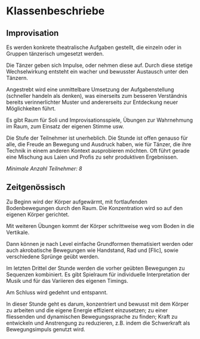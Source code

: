 # Klassenbeschriebe

## Improvisation

Es werden konkrete theatralische Aufgaben gestellt, die einzeln oder in Gruppen tänzerisch umgesetzt werden.

Die Tänzer geben sich Impulse, oder nehmen diese auf. Durch diese stetige Wechselwirkung entsteht ein wacher und bewusster Austausch unter den Tänzern.
 
Angestrebt wird eine unmittelbare Umsetzung der Aufgabenstellung (schneller handeln als denken), was einerseits zum besseren Verständnis bereits verinnerlichter Muster und andererseits zur Entdeckung neuer Möglichkeiten führt.

Es gibt Raum für Soli und Improvisationsspiele, Übungen zur Wahrnehmung im Raum, zum Einsatz der eigenen Stimme usw.

Die Stufe der Teilnehmer ist unerheblich. Die Stunde ist offen genauso für alle, die Freude an Bewegung und Ausdruck haben, wie für Tänzer, die ihre Technik in einem anderen Kontext ausprobieren möchten. Oft führt gerade eine Mischung aus Laien und Profis zu sehr produktiven Ergebnissen.

*Minimale Anzahl Teilnehmer: 8*

## Zeitgenössisch

Zu Beginn wird der Körper aufgewärmt, mit fortlaufenden Bodenbewegungen durch den Raum. Die Konzentration wird so auf den eigenen Körper gerichtet.

Mit weiteren Übungen kommt der Körper schrittweise weg vom Boden in die Vertikale.

Dann können je nach Level einfache Grundformen thematisiert werden oder auch akrobatische Bewegungen wie Handstand, Rad und [Flic], sowie verschiedene Sprünge geübt werden.

Im letzten Drittel der Stunde werden die vorher geübten Bewegungen zu Sequenzen kombiniert. Es gibt Spielraum für individuelle Interpretation der Musik und für das Variieren des eigenen Timings.

Am Schluss wird gedehnt und entspannt.

In dieser Stunde geht es darum, konzentriert und bewusst mit dem Körper zu arbeiten und die eigene Energie effizient einzusetzen; zu einer fliessenden und dynamischen Bewegungssprache zu finden; Kraft zu entwickeln und Anstrengung zu reduzieren, z.B. indem die Schwerkraft als Bewegungsimpuls genutzt wird.
